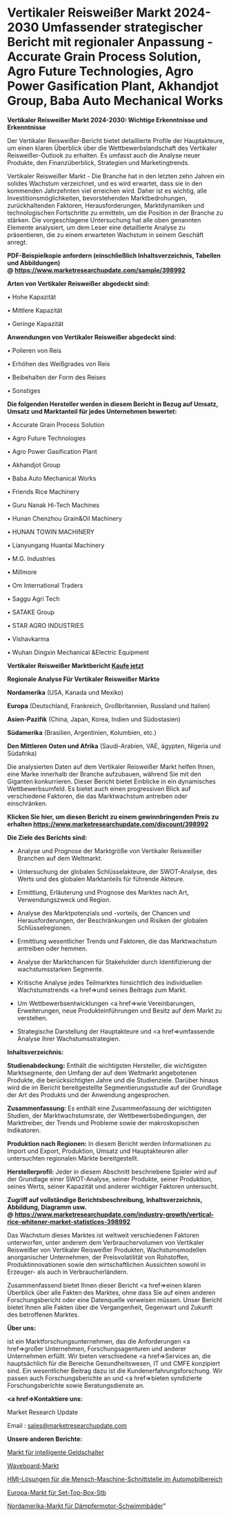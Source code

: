 # Vertikaler Reisweißer Markt 2024-2030 Umfassender strategischer Bericht mit regionaler Anpassung - Accurate Grain Process Solution, Agro Future Technologies, Agro Power Gasification Plant, Akhandjot Group, Baba Auto Mechanical Works

<strong>Vertikaler Reisweißer Markt 2024-2030: Wichtige Erkenntnisse und Erkenntnisse</strong>

Der Vertikaler Reisweißer-Bericht bietet detaillierte Profile der Hauptakteure, um einen klaren Überblick über die Wettbewerbslandschaft des Vertikaler Reisweißer-Outlook zu erhalten. Es umfasst auch die Analyse neuer Produkte, den Finanzüberblick, Strategien und Marketingtrends.

Vertikaler Reisweißer Markt - Die Branche hat in den letzten zehn Jahren ein solides Wachstum verzeichnet, und es wird erwartet, dass sie in den kommenden Jahrzehnten viel erreichen wird. Daher ist es wichtig, alle Investitionsmöglichkeiten, bevorstehenden Marktbedrohungen, zurückhaltenden Faktoren, Herausforderungen, Marktdynamiken und technologischen Fortschritte zu ermitteln, um die Position in der Branche zu stärken. Die vorgeschlagene Untersuchung hat alle oben genannten Elemente analysiert, um dem Leser eine detaillierte Analyse zu präsentieren, die zu einem erwarteten Wachstum in seinem Geschäft anregt.

<strong><b>PDF-Beispielkopie anfordern (einschließlich Inhaltsverzeichnis, Tabellen und Abbildungen) @ </b></strong><strong><a href=https://www.marketresearchupdate.com/sample/398992><strong>https://www.marketresearchupdate.com/sample/398992</u></a></strong></strong>

<strong>Arten von Vertikaler Reisweißer abgedeckt sind:</strong>

• Hohe Kapazität

• Mittlere Kapazität

• Geringe Kapazität

<strong>Anwendungen von Vertikaler Reisweißer abgedeckt sind:</strong>

• Polieren von Reis

• Erhöhen des Weißgrades von Reis

• Beibehalten der Form des Reises

• Sonstiges

<strong>Die folgenden Hersteller werden in diesem Bericht in Bezug auf Umsatz, Umsatz und Marktanteil für jedes Unternehmen bewertet:</strong>

• Accurate Grain Process Solution

• Agro Future Technologies

• Agro Power Gasification Plant

• Akhandjot Group

• Baba Auto Mechanical Works

• Friends Rice Machinery

• Guru Nanak Hi-Tech Machines

• Hunan Chenzhou Grain&Oil Machinery

• HUNAN TOWIN MACHINERY

• Lianyungang Huantai Machinery

• M.G. Industries

• Millmore

• Om International Traders

• Saggu Agri Tech

• SATAKE Group

• STAR AGRO INDUSTRIES

• Vishavkarma

• Wuhan Dingxin Mechanical &Electric Equipment

<strong>Vertikaler Reisweißer Marktbericht <a href=https://www.marketresearchupdate.com/buynow/398992>Kaufe jetzt</a></strong>

<strong>Regionale Analyse Für Vertikaler Reisweißer Märkte</strong>

<strong>Nordamerika</strong> (USA, Kanada und Mexiko)

<strong>Europa</strong> (Deutschland, Frankreich, Großbritannien, Russland und Italien)

<strong>Asien-Pazifik</strong> (China, Japan, Korea, Indien und Südostasien)

<strong>Südamerika</strong> (Brasilien, Argentinien, Kolumbien, etc.)

<strong>Den Mittleren</strong> <strong>Osten und Afrika</strong> (Saudi-Arabien, VAE, ägypten, Nigeria und Südafrika)

Die analysierten Daten auf dem Vertikaler Reisweißer Markt helfen Ihnen, eine Marke innerhalb der Branche aufzubauen, während Sie mit den Giganten konkurrieren. Dieser Bericht bietet Einblicke in ein dynamisches Wettbewerbsumfeld. Es bietet auch einen progressiven Blick auf verschiedene Faktoren, die das Marktwachstum antreiben oder einschränken.

<strong>Klicken Sie hier, um diesen Bericht zu einem gewinnbringenden Preis zu erhalten
</strong><strong><a href=https://www.marketresearchupdate.com/discount/398992>https://www.marketresearchupdate.com/discount/398992</b></u></strong></a>

<strong>Die Ziele des Berichts sind:</strong>

- Analyse und Prognose der Marktgröße von Vertikaler Reisweißer Branchen auf dem Weltmarkt.

- Untersuchung der globalen Schlüsselakteure, der SWOT-Analyse, des Werts und des globalen Marktanteils für führende Akteure.

- Ermittlung, Erläuterung und Prognose des Marktes nach Art, Verwendungszweck und Region.

- Analyse des Marktpotenzials und -vorteils, der Chancen und Herausforderungen, der Beschränkungen und Risiken der globalen Schlüsselregionen.

- Ermittlung wesentlicher Trends und Faktoren, die das Marktwachstum antreiben oder hemmen.

- Analyse der Marktchancen für Stakeholder durch Identifizierung der wachstumsstarken Segmente.

- Kritische Analyse jedes Teilmarktes hinsichtlich des individuellen Wachstumstrends <a href=>und</a> seines Beitrags zum Markt.

- Um Wettbewerbsentwicklungen <a href=>wie</a> Vereinbarungen, Erweiterungen, neue Produkteinführungen und Besitz auf dem Markt zu verstehen.

- Strategische Darstellung der Hauptakteure und <a href=>umfas</a>sende Analyse ihrer Wachstumsstrategien.

<strong>Inhaltsverzeichnis:</strong>

<strong>Studienabdeckung:</strong> Enthält die wichtigsten Hersteller, die wichtigsten Marktsegmente, den Umfang der auf dem Weltmarkt angebotenen Produkte, die berücksichtigten Jahre und die Studienziele. Darüber hinaus wird die im Bericht bereitgestellte Segmentierungsstudie auf der Grundlage der Art des Produkts und der Anwendung angesprochen.

<strong>Zusammenfassung:</strong> Es enthält eine Zusammenfassung der wichtigsten Studien, der Marktwachstumsrate, der Wettbewerbsbedingungen, der Markttreiber, der Trends und Probleme sowie der makroskopischen Indikatoren.

<strong>Produktion nach Regionen:</strong> In diesem Bericht werden Informationen zu Import und Export, Produktion, Umsatz und Hauptakteuren aller untersuchten regionalen Märkte bereitgestellt.

<strong>Herstellerprofil:</strong> Jeder in diesem Abschnitt beschriebene Spieler wird auf der Grundlage einer SWOT-Analyse, seiner Produkte, seiner Produktion, seines Werts, seiner Kapazität und anderer wichtiger Faktoren untersucht.

<strong><b>Zugriff auf vollständige Berichtsbeschreibung, Inhaltsverzeichnis, Abbildung, Diagramm usw. @ </b></strong><strong><a href=https://www.marketresearchupdate.com/industry-growth/vertical-rice-whitener-market-statistices-398992>https://www.marketresearchupdate.com/industry-growth/vertical-rice-whitener-market-statistices-398992</a></strong>

Das Wachstum dieses Marktes ist weltweit verschiedenen Faktoren unterworfen, unter anderem dem Verbrauchervolumen von Vertikaler Reisweißer von Vertikaler Reisweißer Produkten, Wachstumsmodellen anorganischer Unternehmen, der Preisvolatilität von Rohstoffen, Produktinnovationen sowie den wirtschaftlichen Aussichten sowohl in Erzeuger- als auch in Verbraucherländern.

Zusammenfassend bietet Ihnen dieser Bericht <a href=>einen</a> klaren Überblick über alle Fakten des Marktes, ohne dass Sie auf einen anderen Forschungsbericht oder eine Datenquelle verweisen müssen. Unser Bericht bietet Ihnen alle Fakten über die Vergangenheit, Gegenwart und Zukunft des betroffenen Marktes.

<strong>Über uns:</strong>

 ist ein Marktforschungsunternehmen, das die Anforderungen <a href=>großer</a> Unternehmen, Forschungsagenturen und anderer Unternehmen erfüllt. Wir bieten verschiedene <a href=>Services</a> an, die hauptsächlich für die Bereiche Gesundheitswesen, IT und CMFE konzipiert sind. Ein wesentlicher Beitrag dazu ist die Kundenerfahrungsforschung. Wir passen auch Forschungsberichte an und <a href=>bieten</a> syndizierte Forschungsberichte sowie Beratungsdienste an.

<strong><a href=>Kontaktiere uns:</a></strong>

Market Research Update

Email : sales@marketresearchupdate.com

<strong>Unsere anderen Berichte:</strong>

<a href=https://www.linkedin.com/pulse/intelligent-cash-counter-market-latest-report-outstanding>Markt für intelligente Geldschalter</a>

<a href=https://www.linkedin.com/pulse/waveboard-market-analysis-segment-region-growth-forecast>Waveboard-Markt</a>

<a href=https://www.linkedin.com/pulse/automotive-human-machine-interface-hmi-solutions>HMI-Lösungen für die Mensch-Maschine-Schnittstelle im Automobilbereich</a>

<a href=https://www.linkedin.com/pulse/europe-set-top-box-stb-market-2023-data-analysis>Europa-Markt für Set-Top-Box-Stb</a>

<a href=https://www.linkedin.com/pulse/north-america-damper-motor-swimming-pool-market-upcoming>Nordamerika-Markt für Dämpfermotor-Schwimmbäder</a>"
